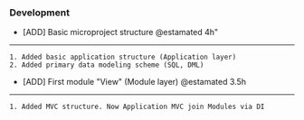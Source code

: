 ### Development
    
* [ADD] Basic microproject structure @estamated 4h"
--------------
    1. Added basic application structure (Application layer)
    2. Added primary data modeling scheme (SQL, DML)
    
* [ADD] First module "View" (Module layer) @estamated 3.5h 
-------------
    1. Added MVC structure. Now Application MVC join Modules via DI 